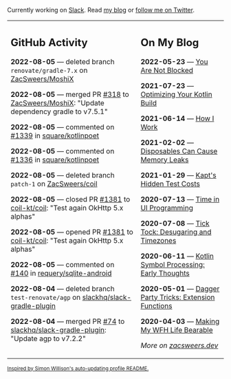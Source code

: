 Currently working on [Slack](https://slack.com/). Read [my blog](https://zacsweers.dev/) or [follow me on Twitter](https://twitter.com/ZacSweers).

<table><tr><td valign="top" width="60%">

## GitHub Activity
<!-- githubActivity starts -->
**2022-08-05** — deleted branch `renovate/gradle-7.x` on [ZacSweers/MoshiX](https://github.com/ZacSweers/MoshiX)

**2022-08-05** — merged PR [#318](https://github.com/ZacSweers/MoshiX/pull/318) to [ZacSweers/MoshiX](https://github.com/ZacSweers/MoshiX): "Update dependency gradle to v7.5.1"

**2022-08-05** — commented on [#1339](https://github.com/square/kotlinpoet/issues/1339#issuecomment-1207093656) in [square/kotlinpoet](https://github.com/square/kotlinpoet)

**2022-08-05** — commented on [#1336](https://github.com/square/kotlinpoet/issues/1336#issuecomment-1207071038) in [square/kotlinpoet](https://github.com/square/kotlinpoet)

**2022-08-05** — deleted branch `patch-1` on [ZacSweers/coil](https://github.com/ZacSweers/coil)

**2022-08-05** — closed PR [#1381](https://github.com/coil-kt/coil/pull/1381) to [coil-kt/coil](https://github.com/coil-kt/coil): "Test again OkHttp 5.x alphas"

**2022-08-05** — opened PR [#1381](https://github.com/coil-kt/coil/pull/1381) to [coil-kt/coil](https://github.com/coil-kt/coil): "Test again OkHttp 5.x alphas"

**2022-08-05** — commented on [#140](https://github.com/requery/sqlite-android/issues/140#issuecomment-1206616836) in [requery/sqlite-android](https://github.com/requery/sqlite-android)

**2022-08-04** — deleted branch `test-renovate/agp` on [slackhq/slack-gradle-plugin](https://github.com/slackhq/slack-gradle-plugin)

**2022-08-04** — merged PR [#74](https://github.com/slackhq/slack-gradle-plugin/pull/74) to [slackhq/slack-gradle-plugin](https://github.com/slackhq/slack-gradle-plugin): "Update agp to v7.2.2"
<!-- githubActivity ends -->
</td><td valign="top" width="40%">

## On My Blog
<!-- blog starts -->
**2022-05-23** — [You Are Not Blocked](https://www.zacsweers.dev/you-are-not-blocked/)

**2021-07-23** — [Optimizing Your Kotlin Build](https://www.zacsweers.dev/optimizing-your-kotlin-build/)

**2021-06-14** — [How I Work](https://www.zacsweers.dev/how-i-work/)

**2021-02-02** — [Disposables Can Cause Memory Leaks](https://www.zacsweers.dev/disposables-can-cause-memory-leaks/)

**2021-01-29** — [Kapt's Hidden Test Costs](https://www.zacsweers.dev/kapts-hidden-test-costs/)

**2020-07-13** — [Time in UI Programming](https://www.zacsweers.dev/time-in-ui/)

**2020-07-08** — [Tick Tock: Desugaring and Timezones](https://www.zacsweers.dev/ticktock-desugaring-timezones/)

**2020-06-11** — [Kotlin Symbol Processing: Early Thoughts](https://www.zacsweers.dev/kotlin-symbol-processor-early-thoughts/)

**2020-05-01** — [Dagger Party Tricks: Extension Functions](https://www.zacsweers.dev/dagger-party-tricks-extension-functions/)

**2020-04-03** — [Making My WFH Life Bearable](https://www.zacsweers.dev/making-wfh-life-bearable/)
<!-- blog ends -->
_More on [zacsweers.dev](https://zacsweers.dev/)_
</td></tr></table>

<sub><a href="https://simonwillison.net/2020/Jul/10/self-updating-profile-readme/">Inspired by Simon Willison's auto-updating profile README.</a></sub>